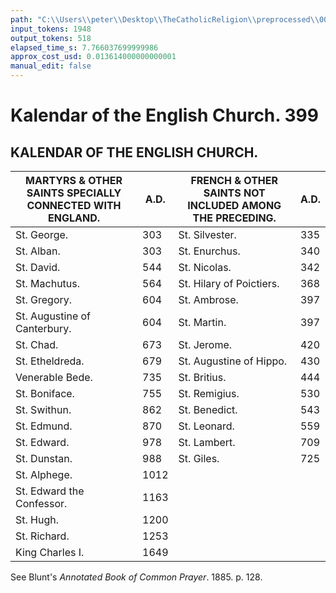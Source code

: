 ```yaml
---
path: "C:\\Users\\peter\\Desktop\\TheCatholicReligion\\preprocessed\\00420.jpg"
input_tokens: 1948
output_tokens: 518
elapsed_time_s: 7.766037699999986
approx_cost_usd: 0.013614000000000001
manual_edit: false
---
```

# Kalendar of the English Church. 399

## KALENDAR OF THE ENGLISH CHURCH.

| MARTYRS & OTHER SAINTS SPECIALLY CONNECTED WITH ENGLAND. | A.D. | FRENCH & OTHER SAINTS NOT INCLUDED AMONG THE PRECEDING. | A.D. |
|----------------------------------------------------------|------|----------------------------------------------------------|------|
| St. George. | 303 | St. Silvester. | 335 |
| St. Alban. | 303 | St. Enurchus. | 340 |
| St. David. | 544 | St. Nicolas. | 342 |
| St. Machutus. | 564 | St. Hilary of Poictiers. | 368 |
| St. Gregory. | 604 | St. Ambrose. | 397 |
| St. Augustine of Canterbury. | 604 | St. Martin. | 397 |
| St. Chad. | 673 | St. Jerome. | 420 |
| St. Etheldreda. | 679 | St. Augustine of Hippo. | 430 |
| Venerable Bede. | 735 | St. Britius. | 444 |
| St. Boniface. | 755 | St. Remigius. | 530 |
| St. Swithun. | 862 | St. Benedict. | 543 |
| St. Edmund. | 870 | St. Leonard. | 559 |
| St. Edward. | 978 | St. Lambert. | 709 |
| St. Dunstan. | 988 | St. Giles. | 725 |
| St. Alphege. | 1012 |  |  |
| St. Edward the Confessor. | 1163 |  |  |
| St. Hugh. | 1200 |  |  |
| St. Richard. | 1253 |  |  |
| King Charles I. | 1649 |  |  |

See Blunt's *Annotated Book of Common Prayer*. 1885. p. 128.